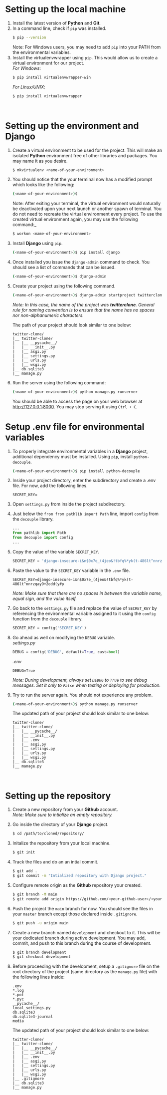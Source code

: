 # Setting up the local machine

1. Install the latest version of **Python** and **Git**.
2. In a command line, check if `pip` was installed.
   ```bash
   $ pip --version
   ```
   Note: For Windows users, you may need to add `pip` into your PATH from the environmental variables.
3. Install the virtualenvwrapper using `pip`. This would allow us to create a virtual environment for our project.<br>
   _For Windows_:
   ```bash
   $ pip install virtualenvwrapper-win
   ```
   _For Linux/UNIX_:
   ```bash
   $ pip install virtualenvwrapper
   ```
   <br>

# Setting up the environment and Django

1. Create a virtual environment to be used for the project. This will make an isolated **Python** environment free of other libraries and packages. You may name it as you desire.
   ```bash
   $ mkvirtualenv <name-of-your-environment>
   ```
2. You should notice that the your terminal now has a modified prompt which looks like the following:
   ```bash
   (<name-of-your-environment>)$
   ```
   Note: After exiting your terminal, the virtual environment would naturally be deactivated upon your next launch or another spawn of terminal. You do not need to recreate the virtual environment every project. To use the created virtual environment again, you may use the following command:\_
   ```bash
   $ workon <name-of-your-environment>
   ```
3. Install **Django** using `pip`.
   ```bash
   (<name-of-your-environment>)$ pip install django
   ```
4. Once installed you issue the `django-admin` command to check. You should see a list of commands that can be issued.
   ```bash
   (<name-of-your-environment>)$ django-admin
   ```
5. Create your project using the following command.
   ```bash
   (<name-of-your-environment>)$ django-admin startproject twitterclone
   ```
   _Note: In this case, the name of the project was **twitterclone**. General rule for naming convention is to ensure that the name has no spaces nor non-alphanumeric characters._
   
   The path of your project should look similar to one below:
   ```
   twitter-clone/
   |__ twitter-clone/
   |   |__ __pycache__/
   |   |__ __init__.py
   |   |__ asgi.py
   |   |__ settings.py
   |   |__ urls.py
   |   |__ wsgi.py
   |__ db.sqlite3
   |__ manage.py
   ```
6. Run the server using the following command:

   ```bash
   (<name-of-your-environment>)$ python manage.py runserver
   ```

   You should be able to access the page on your web browser at http://127.0.0.1:8000. You may stop serving it using `Ctrl + C`.

# Setup .env file for environmental variables
1. To properly integrate environmental variables in a **Django** project, additional dependency must be installed. Using `pip`, install `python-decouple`.
   ```bash
   (<name-of-your-environment>)$ pip install python-decouple
   ```
2. Inside your project directory, enter the subdirectory and create a .env file. For now, add the following lines.
   ```
   SECRET_KEY=
   ```
3. Open `settings.py` from inside the project subdirectory.
4. Just below the `from from pathlib import Path` line, import `config` from the `decouple` library.
   ```python
   ...
   from pathlib import Path
   from decouple import config
   ...
   ```
5. Copy the value of the variable `SECRET_KEY`.
   ```python
   SECRET_KEY = 'django-insecure-i&n$0x7e_(4jeo&!tbfq%*yk(t-486lt^nnrzqay9+2odd(y#p'
   ```
6. Paste the value to the `SECRET_KEY` variable in the `.env` file.
   ```
   SECRET_KEY=django-insecure-i&n$0x7e_(4jeo&!tbfq%*yk(t-486lt^nnrzqay9+2odd(y#p
   ```
   *Note: Make sure that there are no spaces in between the variable name, equal sign, and the value itself.*
7. Go back to the `settings.py` file and replace the value of `SECRET_KEY` by referencing the environmental variable assigned to it using the `config` function from the `decouple` library.
   ```python
   SECRET_KEY = config('SECRET_KEY')
   ```
8. Go ahead as well on modifying the `DEBUG` variable.<br>
   *settings.py*
   ```python
   DEBUG = config('DEBUG', default=True, cast=bool)
   ```
   *.env*
   ```
   DEBUG=True
   ```
   *Note: During development, always set `DEBUG` to `True` to see debug messages. Set it only to `False` when testing or deploying for production.*
8. Try to run the server again. You should not experience any problem.

   ```bash
   (<name-of-your-environment>)$ python manage.py runserver
   ```

   The updated path of your project should look similar to one below:
   ```
   twitter-clone/
   |__ twitter-clone/
   |   |__ __pycache__/
   |   |__ __init__.py
   |   |__ .env
   |   |__ asgi.py
   |   |__ settings.py
   |   |__ urls.py
   |   |__ wsgi.py
   |__ db.sqlite3
   |__ manage.py
   ```
   <br>

# Setting up the repository

1. Create a new repository from your **Github** account.<br>
   *Note: Make sure to intialize an empty repository.*
2. Go inside the directory of your **Django** project.
   ```bash
   $ cd /path/to/cloned/repository/
   ```
3. Initalize the repository from your local machine.
   ```bash
   $ git init
   ```
4. Track the files and do an an intial commit.
   ```bash
   $ git add .
   $ git commit -m "Intialized repository with Django project."
   ```
5. Configure remote origin as the **Github** repository your created.
   ```bash
   $ git branch -M main
   $ git remote add origin https://github.com/<your-github-user>/<your-repository>.git
   ```
6. Push the project the `main` branch for now. You should see the files in your `master` branch except those declared inside `.gitignore`.
   ```bash
   $ git push -u origin main
   ```
7. Create a new branch named `development` and checkout to it. This will be your dedicated branch during active development. You may add, commit, and push to this branch during the course of development.
   ```bash
   $ git branch development
   $ git checkout development
   ```
8. Before proceeding with the development, setup a `.gitignore` file on the root directory of the project (same directory as the `manage.py` file) with the following lines inside:
   ```
   .env
   *.log
   *.pot
   *.pyc
   __pycache__/
   local_settings.py
   db.sqlite3
   db.sqlite3-journal
   media
   ```

   The updated path of your project should look similar to one below:
   ```
   twitter-clone/
   |__ twitter-clone/
   |   |__ __pycache__/
   |   |__ __init__.py
   |   |__ .env
   |   |__ asgi.py
   |   |__ settings.py
   |   |__ urls.py
   |   |__ wsgi.py
   |__ .gitignore
   |__ db.sqlite3
   |__ manage.py
   ```
   <br>